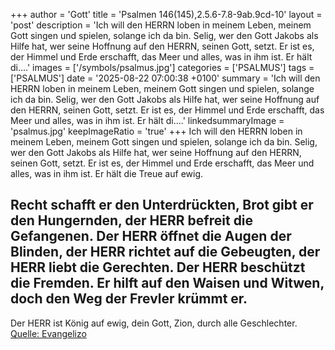+++
author = 'Gott'
title = 'Psalmen 146(145),2.5.6-7.8-9ab.9cd-10'
layout = 'post'
description = 'Ich will den HERRN loben in meinem Leben,  meinem Gott singen und spielen, solange ich da bin. Selig, wer den Gott Jakobs als Hilfe hat, wer seine Hoffnung auf den HERRN, seinen Gott, setzt. Er ist es, der Himmel und Erde erschafft, das Meer und alles, was in ihm ist. Er hält di....'
images = ['/symbols/psalmus.jpg']
categories = ['PSALMUS']
tags = ['PSALMUS']
date = '2025-08-22 07:00:38 +0100'
summary = 'Ich will den HERRN loben in meinem Leben,  meinem Gott singen und spielen, solange ich da bin. Selig, wer den Gott Jakobs als Hilfe hat, wer seine Hoffnung auf den HERRN, seinen Gott, setzt. Er ist es, der Himmel und Erde erschafft, das Meer und alles, was in ihm ist. Er hält di....'
linkedsummaryImage = 'psalmus.jpg'
keepImageRatio = 'true'
+++
Ich will den HERRN loben in meinem Leben, 
meinem Gott singen und spielen, solange ich da bin.
Selig, wer den Gott Jakobs als Hilfe hat, wer seine Hoffnung auf den HERRN, seinen Gott, setzt.
Er ist es, der Himmel und Erde erschafft, das Meer und alles, was in ihm ist. Er hält die Treue auf ewig.<!--more-->

Recht schafft er den Unterdrückten, Brot gibt er den Hungernden, der HERR befreit die Gefangenen.
Der HERR öffnet die Augen der Blinden, der HERR richtet auf die Gebeugten, der HERR liebt die Gerechten.
Der HERR beschützt die Fremden.
Er hilft auf den Waisen und Witwen,
doch den Weg der Frevler krümmt er.
-

Der HERR ist König auf ewig, dein Gott, Zion, durch alle Geschlechter.<br> [Quelle: Evangelizo](https://evangeliumtagfuertag.org/DE/gospel)